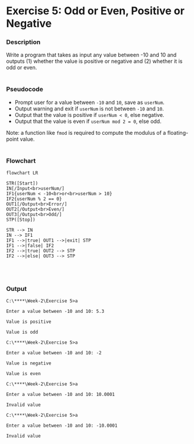 # Exercise 5: Odd or Even, Positive or Negative
### Description
Write a program that takes as input any value between -10 and 10 and outputs (1) whether the value is positive or negative and (2) whether it is odd or even.
<br/><br/>
### Pseudocode
- Prompt user for a value between `-10` and `10`, save as `userNum`.
- Output warning and exit if `userNum` is not between `-10` and `10`.
- Output that the value is positive if `userNum < 0`, else negative.
- Output that the value is even if `userNum mod 2 = 0`, else odd.

Note: a function like `fmod` is required to compute the modulus of a floating-point value.
<br/><br/>
### Flowchart
``` mermaid
flowchart LR

STR([Start])
IN[/Input<br>userNum/]
IF1{userNum < -10<br>or<br>userNum > 10}
IF2{userNum % 2 == 0}
OUT1[/Output<br>Error/]
OUT2[/Output<br>Even/]
OUT3[/Output<br>Odd/]
STP([Stop])

STR --> IN
IN --> IF1
IF1 -->|true| OUT1 -->|exit| STP
IF1 -->|false| IF2
IF2 -->|true| OUT2 --> STP
IF2 -->|else| OUT3 --> STP

```
<br/><br/>
### Output
```
C:\****\Week-2\Exercise 5>a

Enter a value between -10 and 10: 5.3

Value is positive

Value is odd

C:\****\Week-2\Exercise 5>a

Enter a value between -10 and 10: -2

Value is negative

Value is even

C:\****\Week-2\Exercise 5>a

Enter a value between -10 and 10: 10.0001

Invalid value

C:\****\Week-2\Exercise 5>a

Enter a value between -10 and 10: -10.0001

Invalid value
```
